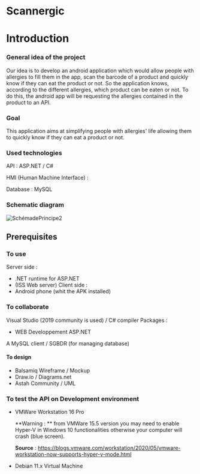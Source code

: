 # Scannergic
# Introduction

### General idea of the project

Our idea is to develop an android application which would allow people with allergies to fill them in the app, scan the barcode of a product and quickly know if they can eat the product or not. So the application knows, according to the different allergies, which product can be eaten or not. To do this, the android app will be requesting the allergies contained in the product to an API.

### Goal

This application aims at simplifying people with allergies' life allowing them to quickly know if they can eat a product or not.

### Used technologies

API : ASP.NET / C#

HMI (Human Machine Interface) : 

Database : MySQL

### Schematic diagram

![SchémadePrincipe2](https://user-images.githubusercontent.com/61775725/141955527-72237c5a-a55d-431d-a332-4cf52c142d89.png)

## Prerequisites
### To use
Server side :
 - .NET runtime for ASP.NET
 - (ISS Web server)
Client side :
 - Android phone (whit the APK installed)
### To collaborate
Visual Studio (2019 community is used) / C# compiler
Packages :
 - WEB Developpement ASP.NET

A MySQL client / SGBDR (for managing database)

#### To design
- Balsamiq Wireframe / Mockup
- Draw.io / Diagrams.net
- Astah Community / UML

### To test the API on Development environment

- VMWare Workstation 16 Pro

  **Warning : ** from VMWare 15.5 version you may need to enable Hyper-V in Windows 10 functionalities otherwise your computer will crash (blue screen).

  **Source** :  https://blogs.vmware.com/workstation/2020/05/vmware-workstation-now-supports-hyper-v-mode.html

- Debian 11.x Virtual Machine

